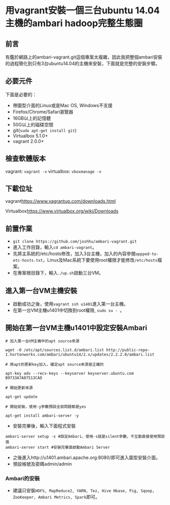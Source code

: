 # 用vagrant安裝一個三台ubuntu 14.04主機的ambari hadoop完整生態圈
## 前言
有鑑於網路上的ambari-vagrant.git這個專案太複雜，因此我把整個ambari安裝的過程簡化到只有3台ubuntu14.04的主機來安裝，下面就是完整的安裝步驟。

## 必要元件

下面是必要的：

* 帶圖型介面的Linux或是Mac OS, Windows不支援
* Firefox/Chrome/Safari瀏覽器 
* 16GB以上的記憶體
* 50G以上的磁碟空間
* git(`sudo apt-get install git`)
* Virtualbox 5.1.0+
* vagrant 2.0.0+

## 檢查軟體版本

vagrant: `vagrant -v`
virtualbox: `vboxmanage -v`

## 下載位址
vagrant<https://www.vagrantup.com/downloads.html>

Virtualbox<https://www.virtualbox.org/wiki/Downloads>

## 前置作業
* `git clone https://github.com/joshhu/ambari-vagrant.git`
* 進入工作目錄，輸入`cd ambari-vagrant`。
* 先將主系統的/etc/hosts修改，加入3台主機，加入的內容參閱```appped-to-etc-hosts.txt```，Linux及Mac系統下要使用root權限才能修改`/etc/hosts`檔案。
* 在專案根目錄下，輸入`./up.sh`啟動三台VM。

## 進入第一台VM主機安裝

* 啟動成功之後，使用`vagrant ssh u1401`進入第一台主機。
* 在第一台VM主機u1401中切換到root權限, `sudo su - `。

## 開始在第一台VM主機u1401中設定安裝Ambari

```ssh
# 加入第一台VM主機中的apt source來源

wget -O /etc/apt/sources.list.d/ambari.list http://public-repo-1.hortonworks.com/ambari/ubuntu14/2.x/updates/2.2.2.0/ambari.list

# 將apt的更新key加入，確定apt source來源是正確的

apt-key adv --recv-keys --keyserver keyserver.ubuntu.com B9733A7A07513CAD

# 開始更新來源

apt-get update

# 開始安裝，使用-y參數預設全部問題都是yes

apt-get install ambari-server -y
```

* 安裝完畢後，輸入下面程式安裝
```
ambari-server setup -s #設定Ambari，使用-s就是silent參數，不互動直接使用預設值
ambari-server start #安裝完畢直啟動Ambari Server
```

* 之後進入http://u1401.ambari.apache.org:8080/即可進入圖型安裝介面。
* 預設帳號及密碼admin/admin

### Ambari的安裝

* 建議只安裝```HDFS, MapReduce2, YARN, Tez, Hive Hbase, Pig, Sqoop, ZooKeeper, Ambari Metrics, Spark```即可。
